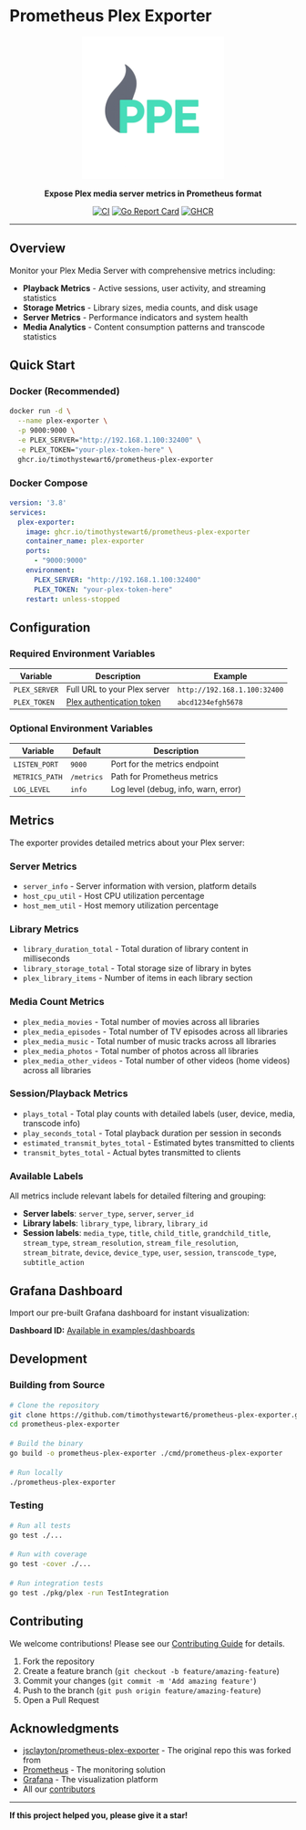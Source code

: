 # Prometheus Plex Exporter

<div align="center">
  <img src="assets/logo.png" alt="Prometheus Plex Exporter" width="250">
  
  **Expose Plex media server metrics in Prometheus format**
  
  [![CI](https://github.com/timothystewart6/prometheus-plex-exporter/workflows/CI/badge.svg)](https://github.com/timothystewart6/prometheus-plex-exporter/actions)
  [![Go Report Card](https://goreportcard.com/badge/github.com/timothystewart6/prometheus-plex-exporter)](https://goreportcard.com/report/github.com/timothystewart6/prometheus-plex-exporter)
  [![GHCR](https://img.shields.io/badge/ghcr.io-timothystewart6%2Fprometheus--plex--exporter-blue)](https://github.com/timothystewart6/prometheus-plex-exporter/pkgs/container/prometheus-plex-exporter)
</div>

---

## Overview

Monitor your Plex Media Server with comprehensive metrics including:

- **Playback Metrics** - Active sessions, user activity, and streaming statistics
- **Storage Metrics** - Library sizes, media counts, and disk usage
- **Server Metrics** - Performance indicators and system health
- **Media Analytics** - Content consumption patterns and transcode statistics

## Quick Start

### Docker (Recommended)

```bash
docker run -d \
  --name plex-exporter \
  -p 9000:9000 \
  -e PLEX_SERVER="http://192.168.1.100:32400" \
  -e PLEX_TOKEN="your-plex-token-here" \
  ghcr.io/timothystewart6/prometheus-plex-exporter
```

### Docker Compose

```yaml
version: '3.8'
services:
  plex-exporter:
    image: ghcr.io/timothystewart6/prometheus-plex-exporter
    container_name: plex-exporter
    ports:
      - "9000:9000"
    environment:
      PLEX_SERVER: "http://192.168.1.100:32400"
      PLEX_TOKEN: "your-plex-token-here"
    restart: unless-stopped
```

## Configuration

### Required Environment Variables

| Variable | Description | Example |
|----------|-------------|---------|
| `PLEX_SERVER` | Full URL to your Plex server | `http://192.168.1.100:32400` |
| `PLEX_TOKEN` | [Plex authentication token](https://support.plex.tv/articles/204059436-finding-an-authentication-token-x-plex-token/) | `abcd1234efgh5678` |

### Optional Environment Variables

| Variable | Default | Description |
|----------|---------|-------------|
| `LISTEN_PORT` | `9000` | Port for the metrics endpoint |
| `METRICS_PATH` | `/metrics` | Path for Prometheus metrics |
| `LOG_LEVEL` | `info` | Log level (debug, info, warn, error) |

## Metrics

The exporter provides detailed metrics about your Plex server:

### Server Metrics

- `server_info` - Server information with version, platform details
- `host_cpu_util` - Host CPU utilization percentage
- `host_mem_util` - Host memory utilization percentage

### Library Metrics

- `library_duration_total` - Total duration of library content in milliseconds
- `library_storage_total` - Total storage size of library in bytes
- `plex_library_items` - Number of items in each library section

### Media Count Metrics

- `plex_media_movies` - Total number of movies across all libraries
- `plex_media_episodes` - Total number of TV episodes across all libraries
- `plex_media_music` - Total number of music tracks across all libraries
- `plex_media_photos` - Total number of photos across all libraries
- `plex_media_other_videos` - Total number of other videos (home videos) across all libraries

### Session/Playback Metrics

- `plays_total` - Total play counts with detailed labels (user, device, media, transcode info)
- `play_seconds_total` - Total playback duration per session in seconds
- `estimated_transmit_bytes_total` - Estimated bytes transmitted to clients
- `transmit_bytes_total` - Actual bytes transmitted to clients

### Available Labels

All metrics include relevant labels for detailed filtering and grouping:

- **Server labels**: `server_type`, `server`, `server_id`
- **Library labels**: `library_type`, `library`, `library_id`
- **Session labels**: `media_type`, `title`, `child_title`, `grandchild_title`, `stream_type`, `stream_resolution`, `stream_file_resolution`, `stream_bitrate`, `device`, `device_type`, `user`, `session`, `transcode_type`, `subtitle_action`

## Grafana Dashboard

Import our pre-built Grafana dashboard for instant visualization:

**Dashboard ID:** [Available in examples/dashboards](examples/dashboards/Media%20Server.json)

## Development

### Building from Source

```bash
# Clone the repository
git clone https://github.com/timothystewart6/prometheus-plex-exporter.git
cd prometheus-plex-exporter

# Build the binary
go build -o prometheus-plex-exporter ./cmd/prometheus-plex-exporter

# Run locally
./prometheus-plex-exporter
```

### Testing

```bash
# Run all tests
go test ./...

# Run with coverage
go test -cover ./...

# Run integration tests
go test ./pkg/plex -run TestIntegration
```

## Contributing

We welcome contributions! Please see our [Contributing Guide](CONTRIBUTING.md) for details.

1. Fork the repository
2. Create a feature branch (`git checkout -b feature/amazing-feature`)
3. Commit your changes (`git commit -m 'Add amazing feature'`)
4. Push to the branch (`git push origin feature/amazing-feature`)
5. Open a Pull Request

## Acknowledgments

- [jsclayton/prometheus-plex-exporter](hhttps://github.com/jsclayton/prometheus-plex-exporter) - The original repo this was forked from
- [Prometheus](https://prometheus.io) - The monitoring solution
- [Grafana](https://grafana.com) - The visualization platform
- All our [contributors](https://github.com/timothystewart6/prometheus-plex-exporter/graphs/contributors)

---

**If this project helped you, please give it a star!**

